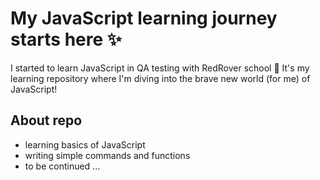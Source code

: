 # My JavaScript learning journey starts here ✨

I started to learn JavaScript in QA testing with RedRover school 📓
It's my learning repository where I'm diving into the brave new world (for me) of JavaScript!

## About repo

- learning basics of JavaScript
- writing simple commands and functions
- to be continued ...
